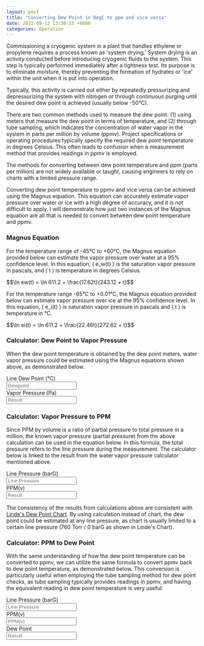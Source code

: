 ```yaml
---
layout: post
title: "Converting Dew Point in DegC to ppm and vice versa"
date: 2022-09-12 13:30:15 +0800
categories: Operation
---
```


<script type="text/javascript" async
  src="https://cdn.jsdelivr.net/npm/mathjax@3/es5/tex-mml-chtml.js">
</script>
<script src="https://ajax.googleapis.com/ajax/libs/jquery/3.6.1/jquery.min.js"></script>
<link rel="stylesheet" href="https://cdn.jsdelivr.net/npm/bootstrap@4.6.2/dist/css/bootstrap.min.css" integrity="sha384-xOolHFLEh07PJGoPkLv1IbcEPTNtead2xpHsD9ESMhqIYd0nLMwNLD69Npy4HI+N" crossorigin="anonymous">

<script>
$(document).ready(function () {
  $("#linedewpoint").keyup(function () {
    var F13 = parseFloat($("#linedewpoint").val());
    if (F13 >= 0) {
      $("#vaporpressure").val((Math.exp(Math.log(611.2) + (17.62 * F13) / (243.12 + F13))).toFixed(2));
    } else if (F13 < 0) {
      $("#vaporpressure").val((Math.exp(Math.log(611.2) + (22.46 * F13) / (272.62 + F13))).toFixed(2));
    }
    var F15 = parseFloat($("#linepressure").val());
    var F16 = parseFloat($("#vaporpressure").val());
    if (!isNaN(F15) && !isNaN(F16)) {
      $("#ppmv").val(((1000000 * F16) / ((F15 + 1.01325) * 100000)).toFixed(2));
    }
  });

  $("#linepressure,#vaporpressure").keyup(function () {
    var F15 = parseFloat($("#linepressure").val());
    var F16 = parseFloat($("#vaporpressure").val());
    if (!isNaN(F15) && !isNaN(F16)) {
      $("#ppmv").val(((1000000 * F16) / ((F15 + 1.01325) * 100000)).toFixed(2));
    }
  });

  $("#linepressure2,#ppmv2").keyup(function () {
    var F22 = parseFloat($("#linepressure2").val());
    var F23 = parseFloat($("#ppmv2").val());
    if (!isNaN(F22) && !isNaN(F23)) {
      var partial = (F23 * ((F22 + 1.01325) * 100000)) / 1000000;
      var ln = Math.log(partial);
      var dewpoint = -1;
      if (partial > 0) {
        var guess = -50;
        for (var t = -100; t <= 60; t += 0.01) {
          var ei = Math.log(611.2) + (22.46 * t) / (272.62 + t);
          var ew = Math.log(611.2) + (17.62 * t) / (243.12 + t);
          var calc = t < 0 ? ei : ew;
          if (Math.abs(calc - ln) < 0.001) {
            dewpoint = t;
            break;
          }
        }
        if (dewpoint !== -1) {
          $("#dewpoint2").val(dewpoint.toFixed(2));
        }
      }
    }
  });
});
</script>

Commissioning a cryogenic system in a plant that handles ethylene or propylene requires a process known as 'system drying.' System drying is an activity conducted before introducing cryogenic fluids to the system. This step is typically performed immediately after a tightness test. Its purpose is to eliminate moisture, thereby preventing the formation of hydrates or 'ice' within the unit when it is put into operation.

Typically, this activity is carried out either by repeatedly pressurizing and depressurizing the system with nitrogen or through continuous purging until the desired dew point is achieved (usually below -50°C).

There are two common methods used to measure the dew point: (1) using meters that measure the dew point in terms of temperature, and (2) through tube sampling, which indicates the concentration of water vapor in the system in parts per million by volume (ppmv). Project specifications or operating procedures typically specify the required dew point temperature in degrees Celsius. This often leads to confusion when a measurement method that provides readings in ppmv is employed.

The methods for converting between dew point temperature and ppm (parts per million) are not widely available or taught, causing engineers to rely on charts with a limited pressure range.

Converting dew point temperature to ppmv and vice versa can be achieved using the Magnus equation. This equation can accurately estimate vapor pressure over water or ice with a high degree of accuracy, and it is not difficult to apply. I will demonstrate how just two instances of the Magnus equation are all that is needed to convert between dew point temperature and ppmv.

<h3>Magnus Equation</h3>

For the temperature range of -45°C to +60°C, the Magnus equation provided below can estimate the vapor pressure over water at a 95% confidence level. In this equation, \( e_w(t) \) is the saturation vapor pressure in pascals, and \( t \) is temperature in degrees Celsius.

<div>$$\ln ew(t) = \ln 611.2 + \frac{17.62t}{243.12 + t}$$</div>

For the temperature range -65°C to +0.01°C, the Magnus equation provided below can estimate vapor pressure over ice at the 95% confidence level. In this equation, \( e_i(t) \) is saturation vapor pressure in pascals and \( t \) is temperature in °C.

<div>$$\ln ei(t) = \ln 611.2 + \frac{22.46t}{272.62 + t}$$</div>

<h3>Calculator: Dew Point to Vapor Pressure</h3>

When the dew point temperature is obtained by the dew point meters, water vapor pressure could be estimated using the Magnus equations shown above, as demonstrated below.

<div class="container">
  <div class="row">
    <div class="col-auto p-0">
      <form class="form">
        <div class="form-group row">
          <label for="linedewpoint" class="col-6 col-form-label">Line Dew Point (°C)</label>
          <div class="col-6">
            <input type="text" class="form-control" id="linedewpoint" placeholder="Dewpoint">
          </div>
        </div>
        <div class="form-group row">
          <label for="vaporpressure" class="col-6 col-form-label">Vapor Pressure (Pa)</label>
          <div class="col-6">
            <input type="text" class="form-control" id="vaporpressure" placeholder="Result">
          </div>
        </div>
      </form>
    </div>
  </div>
</div>

<h3>Calculator: Vapor Pressure to PPM</h3>

Since PPM by volume is a ratio of partial pressure to total pressure in a million, the known vapor pressure (partial pressure) from the above calculation can be used in the equation below. In this formula, the total pressure refers to the line pressure during the measurement. The calculator below is linked to the result from the water vapor pressure calculator mentioned above.

<div class="container">
  <div class="row">
    <div class="col-auto p-0">
      <form class="form">
        <div class="form-group row">
          <label for="linepressure" class="col-6 col-form-label">Line Pressure (barG)</label>
          <div class="col-6">
            <input type="text" class="form-control" id="linepressure" placeholder="Line Pressure">
          </div>
        </div>
        <div class="form-group row">
          <label for="ppmv" class="col-6 col-form-label">PPM(v)</label>
          <div class="col-6">
            <input type="text" class="form-control" id="ppmv" placeholder="Result">
          </div>
        </div>
      </form>
    </div>
  </div>
</div>

The consistency of the results from calculations above are consistent with [Linde's Dew Point Chart](https://www.lindedirect.com/resources/technical-information/dew-point). By using calculation instead of chart, the dew point could be estimated at any line pressure, as chart is usually limited to a certain line pressure (760 Torr / 0 barG as shown in Linde's Chart).

<h3>Calculator: PPM to Dew Point</h3>

With the same understanding of how the dew point temperature can be converted to ppmv, we can utilize the same formula to convert ppmv back to dew point temperature, as demonstrated below. This conversion is particularly useful when employing the tube sampling method for dew point checks, as tube sampling typically provides readings in ppmv, and having the equivalent reading in dew point temperature is very useful.

<div class="container">
  <div class="row">
    <div class="col-auto p-0">
      <form class="form">
        <div class="form-group row">
          <label for="linepressure2" class="col-6 col-form-label">Line Pressure (barG)</label>
          <div class="col-6">
            <input type="text" class="form-control" id="linepressure2" placeholder="Line Pressure">
          </div>
        </div>
        <div class="form-group row">
          <label for="ppmv2" class="col-6 col-form-label">PPM(v)</label>
          <div class="col-6">
            <input type="text" class="form-control" id="ppmv2" placeholder="PPM(v)">
          </div>
        </div>
        <div class="form-group row">
          <label for="dewpoint2" class="col-6 col-form-label">Dew Point</label>
          <div class="col-6">
            <input type="text" class="form-control" id="dewpoint2" placeholder="Result">
          </div>
        </div>
      </form>
    </div>
  </div>
</div>

